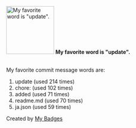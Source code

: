 <img src="https://my-badges.github.io/my-badges/favorite-word.png" alt="My favorite word is &quot;update&quot;." title="My favorite word is &quot;update&quot;." width="128">
<strong>My favorite word is &quot;update&quot;.</strong>
<br><br>

My favorite commit message words are:

1. update (used 214 times)
2. chore: (used 102 times)
3. added (used 71 times)
4. readme.md (used 70 times)
5. ja.json (used 59 times)


Created by <a href="https://github.com/my-badges/my-badges">My Badges</a>